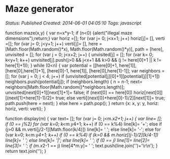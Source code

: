 # Maze generator

_Status: Published_
_Created: 2014-06-01 04:05:10_
_Tags: javascript_

function maze(x,y) {
	var n=x*y-1;
	if (n<0) {alert("illegal maze dimensions");return;}
	var horiz =[]; for (var j= 0; j<x+1; j++) horiz[j]= [],
	    verti =[]; for (var j= 0; j<y+1; j++) verti[j]= [],
	    here = [Math.floor(Math.random()*x), Math.floor(Math.random()*y)],
	    path = [here],
	    unvisited = [];
	for (var j = 0; j<x+2; j++) {
		unvisited[j] = [];
		for (var k= 0; k<y+1; k++)
			unvisited[j].push(j>0 && j<x+1 && k>0 && (j != here[0]+1 || k != here[1]+1));
	}
	while (0<n) {
		var potential = [[here[0]+1, here[1]], [here[0],here[1]+1],
		    [here[0]-1, here[1]], [here[0],here[1]-1]];
		var neighbors = [];
		for (var j = 0; j < 4; j++)
			if (unvisited[potential[j][0]+1][potential[j][1]+1])
				neighbors.push(potential[j]);
		if (neighbors.length) {
			n = n-1;
			next= neighbors[Math.floor(Math.random()*neighbors.length)];
			unvisited[next[0]+1][next[1]+1]= false;
			if (next[0] == here[0])
				horiz[next[0]][(next[1]+here[1]-1)/2]= true;
			else 
				verti[(next[0]+here[0]-1)/2][next[1]]= true;
			path.push(here = next);
		} else 
			here = path.pop();
	}
	return {x: x, y: y, horiz: horiz, verti: verti};
}
 
function display(m) {
	var text= [];
	for (var j= 0; j<m.x*2+1; j++) {
		var line= [];
		if (0 == j%2)
			for (var k=0; k<m.y*4+1; k++)
				if (0 == k%4) 
					line[k]= '+';
				else
					if (j>0 && m.verti[j/2-1][Math.floor(k/4)])
						line[k]= ' ';
					else
						line[k]= '-';
		else
			for (var k=0; k<m.y*4+1; k++)
				if (0 == k%4)
					if (k>0 && m.horiz[(j-1)/2][k/4-1])
						line[k]= ' ';
					else
						line[k]= '|';
				else
					line[k]= ' ';
		if (0 == j) line[1]= line[2]= line[3]= ' ';
		if (m.x*2-1 == j) line[4*m.y]= ' ';
		text.push(line.join('')+'\r\n');
	}
	return text.join('');
}
